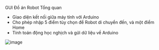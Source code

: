 GUI Đồ án Robot
Tổng quan
   - Giao diện kết nối giữa máy tính với Arduino
   - Cho phép nhập 5 điểm tùy chọn để Robot di chuyển đến, và một điểm Home
   - Tính toán động học nghịch và gửi dữ liệu về Arduino
  
![image](https://github.com/user-attachments/assets/75e96c57-fe40-48a1-9164-ccf3f15f9de9)

